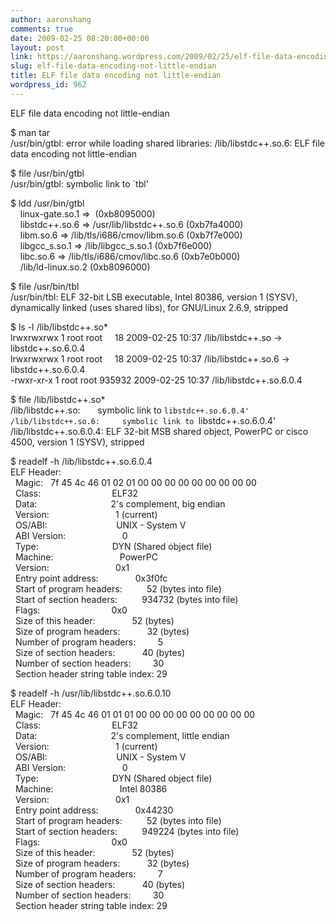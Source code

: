 ```yaml
---
author: aaronshang
comments: true
date: 2009-02-25 08:20:00+00:00
layout: post
link: https://aaronshang.wordpress.com/2009/02/25/elf-file-data-encoding-not-little-endian/
slug: elf-file-data-encoding-not-little-endian
title: ELF file data encoding not little-endian
wordpress_id: 962
---
```


ELF file data encoding not little-endian  
  
$ man tar  
/usr/bin/gtbl: error while loading shared libraries: /lib/libstdc++.so.6: ELF file data encoding not little-endian  
  
$ file /usr/bin/gtbl   
/usr/bin/gtbl: symbolic link to `tbl'  
  
$ ldd /usr/bin/gtbl  
    linux-gate.so.1 =>  (0xb8095000)  
    libstdc++.so.6 => /usr/lib/libstdc++.so.6 (0xb7fa4000)  
    libm.so.6 => /lib/tls/i686/cmov/libm.so.6 (0xb7f7e000)  
    libgcc_s.so.1 => /lib/libgcc_s.so.1 (0xb7f6e000)  
    libc.so.6 => /lib/tls/i686/cmov/libc.so.6 (0xb7e0b000)  
    /lib/ld-linux.so.2 (0xb8096000)  
  
$ file /usr/bin/tbl   
/usr/bin/tbl: ELF 32-bit LSB executable, Intel 80386, version 1 (SYSV), dynamically linked (uses shared libs), for GNU/Linux 2.6.9, stripped  
  
$ ls -l /lib/libstdc++.so*  
lrwxrwxrwx 1 root root     18 2009-02-25 10:37 /lib/libstdc++.so -> libstdc++.so.6.0.4  
lrwxrwxrwx 1 root root     18 2009-02-25 10:37 /lib/libstdc++.so.6 -> libstdc++.so.6.0.4  
-rwxr-xr-x 1 root root 935932 2009-02-25 10:37 /lib/libstdc++.so.6.0.4  
  
$ file /lib/libstdc++.so*  
/lib/libstdc++.so:       symbolic link to `libstdc++.so.6.0.4'  
/lib/libstdc++.so.6:     symbolic link to `libstdc++.so.6.0.4'  
/lib/libstdc++.so.6.0.4: ELF 32-bit MSB shared object, PowerPC or cisco 4500, version 1 (SYSV), stripped  
   
  
$ readelf -h /lib/libstdc++.so.6.0.4   
ELF Header:  
  Magic:   7f 45 4c 46 01 02 01 00 00 00 00 00 00 00 00 00   
  Class:                             ELF32  
  Data:                              2's complement, big endian  
  Version:                           1 (current)  
  OS/ABI:                            UNIX - System V  
  ABI Version:                       0  
  Type:                              DYN (Shared object file)  
  Machine:                           PowerPC  
  Version:                           0x1  
  Entry point address:               0x3f0fc  
  Start of program headers:          52 (bytes into file)  
  Start of section headers:          934732 (bytes into file)  
  Flags:                             0x0  
  Size of this header:               52 (bytes)  
  Size of program headers:           32 (bytes)  
  Number of program headers:         5  
  Size of section headers:           40 (bytes)  
  Number of section headers:         30  
  Section header string table index: 29  
  
$ readelf -h /usr/lib/libstdc++.so.6.0.10   
ELF Header:  
  Magic:   7f 45 4c 46 01 01 01 00 00 00 00 00 00 00 00 00   
  Class:                             ELF32  
  Data:                              2's complement, little endian  
  Version:                           1 (current)  
  OS/ABI:                            UNIX - System V  
  ABI Version:                       0  
  Type:                              DYN (Shared object file)  
  Machine:                           Intel 80386  
  Version:                           0x1  
  Entry point address:               0x44230  
  Start of program headers:          52 (bytes into file)  
  Start of section headers:          949224 (bytes into file)  
  Flags:                             0x0  
  Size of this header:               52 (bytes)  
  Size of program headers:           32 (bytes)  
  Number of program headers:         7  
  Size of section headers:           40 (bytes)  
  Number of section headers:         30  
  Section header string table index: 29  
  
  
  


![]()
